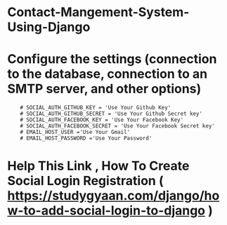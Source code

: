 # Contact-Mangement-System-Using-Django

# Configure the settings (connection to the database, connection to an SMTP server, and other options)
        # SOCIAL_AUTH_GITHUB_KEY = 'Use Your Github Key'
        # SOCIAL_AUTH_GITHUB_SECRET = 'Use Your Github Secret key'
        # SOCIAL_AUTH_FACEBOOK_KEY = 'Use Your Facebook Key'
        # SOCIAL_AUTH_FACEBOOK_SECRET = 'Use Your Facebook Secret key'
        # EMAIL_HOST_USER ='Use Your Gmail'
        # EMAIL_HOST_PASSWORD ='Use Your Password'

# Help This Link , How To Create Social Login Registration ( https://studygyaan.com/django/how-to-add-social-login-to-django )
